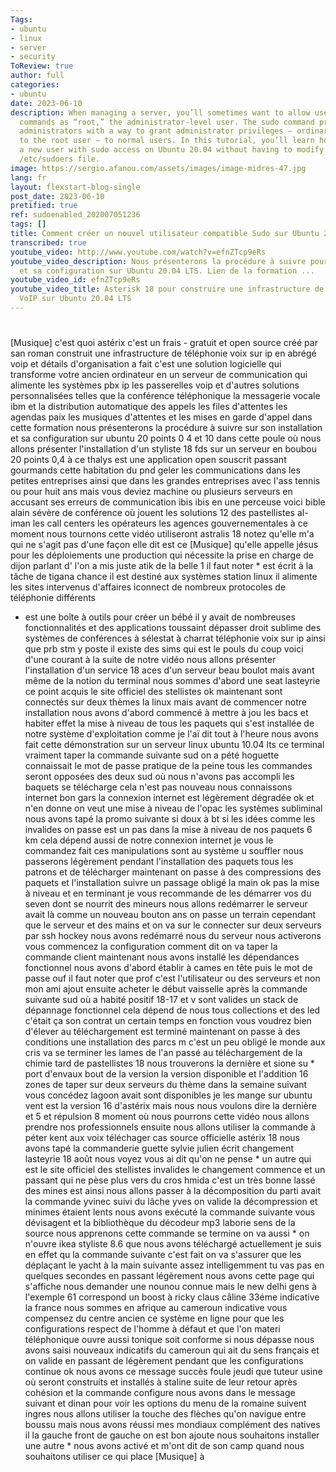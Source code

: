 ```yaml
---
Tags:
- ubuntu
- linux
- server
- security
ToReview: true
author: full
categories:
- ubuntu
date: 2023-06-10
description: When managing a server, you’ll sometimes want to allow users to execute
  commands as “root,” the administrator-level user. The sudo command provides system
  administrators with a way to grant administrator privileges — ordinarily only available
  to the root user — to normal users. In this tutorial, you’ll learn how to create
  a new user with sudo access on Ubuntu 20.04 without having to modify your server’s
  /etc/sudoers file.
image: https://sergio.afanou.com/assets/images/image-midres-47.jpg
lang: fr
layout: flexstart-blog-single
post_date: 2023-06-10
pretified: true
ref: sudoenabled_202007051236
tags: []
title: Comment créer un nouvel utilisateur compatible Sudo sur Ubuntu 20.04 [Quickstart]
transcribed: true
youtube_video: http://www.youtube.com/watch?v=efnZTcp9eRs
youtube_video_description: Nous présenterons la procédure à suivre pour son installation
  et sa configuration sur Ubuntu 20.04 LTS. Lien de la formation ...
youtube_video_id: efnZTcp9eRs
youtube_video_title: Asterisk 18 pour construire une infrastructure de téléphonie
  VoIP sur Ubuntu 20.04 LTS
---
```


# 

[Musique]
c'est quoi astérix c'est un frais -
gratuit et open source créé par san
roman construit une infrastructure de
téléphonie voix sur ip en abrégé voip et
détails d'organisation
a fait c'est une solution logicielle qui
transforme votre ancien ordinateur en un
serveur de communication qui alimente
les systèmes pbx ip les passerelles voip
et d'autres solutions personnalisées
telles que la conférence téléphonique
la messagerie vocale ibm et la
distribution automatique des appels les
files d'attentes les agendas paix les
musiques d'attentes et les mises en
garde d'appel
dans cette formation nous présenterons
la procédure à suivre sur son
installation et sa configuration sur
ubuntu 20 points 0 4 et 10
dans cette poule où nous allons
présenter l'installation d'un styliste
18 fds sur un serveur en boubou 20
points 0,4 à ce thalys est une
application open souscrit passant
gourmands
cette habitation du pnd geler les
communications dans les petites
entreprises ainsi que dans les grandes
entreprises avec l'ass tennis ou pour
huit ans mais vous deviez machine ou
plusieurs serveurs en accusant ses
erreurs de communication ibis ibis
en une perceuse voici bible alain sévère
de conférence où jouent
les solutions 12 des pastellistes
al-iman les call centers
les opérateurs
les agences gouvernementales
à ce moment nous tournons cette vidéo
utiliseront astralis 18
notez qu'elle m'a qui ne s'agit pas
d'une façon elle dit est ce
[Musique]
qu'elle appelle jésus pour les
déploiements une production
qui nécessite la prise en charge de
dijon parlant d' l'on a mis
juste atik de la belle 1 il faut noter *
est écrit à la tâche de tigana chance il
est destiné aux systèmes station linux
il alimente les sites intervenus
d'affaires
iconnect de nombreux protocoles de
téléphonie différents
* est une boîte à outils pour créer un
bébé il y avait de nombreuses
fonctionnalités et des applications
toussaint dépasser droit sublime des
systèmes de conférences
à sélestat à charrat téléphonie voix sur
ip ainsi que prb stm y poste il existe
des sims qui est le pouls du coup voici
d'une courant
à la suite de notre vidéo nous allons
présenter l'installation d'un service 18
aces d'un serveur beau boulot
mais avant même de la notion du terminal
nous sommes d'abord une seat lasteyrie
ce point acquis le site officiel des
stellistes
ok maintenant sont connectés sur deux
thèmes la linux mais avant de commencer
notre installation nous avons d'abord
commencé à mettre à jou les bacs et
habiter effet la mise à niveau de tous
les paquets qui s'est installée de notre
système d'exploitation
comme je l'aï dit tout à l'heure nous
avons fait cette démonstration sur un
serveur linux ubuntu
10.04 lts
ce terminal vraiment taper la commande
suivante
sud on a pété
hoguette
connaissait le mot de passe
pratique de la peine tous les commandes
seront opposées des deux sud où nous
n'avons pas accompli les baquets se
télécharge cela n'est pas nouveau nous
connaissons internet bon gars la
connexion internet est légèrement
dégradée
ok
et n'en donne on veut une mise à niveau
de l'opac les systèmes
subliminal nous avons tapé la promo
suivante
si doux à bt si les idées comme les
invalides
on passe est un pas dans la mise à
niveau de nos paquets 6 km
cela dépend aussi de notre connexion
internet
je vous le commandez fait ces
manipulations sont au système u souffler
nous passerons légèrement pendant
l'installation des paquets
tous les patrons et de télécharger
maintenant on passe à des compressions
des paquets et l'installation suivre
un passage obligé la main
ok pas la mise à niveau et en terminant
je vous recommande de les démarrer vos
du seven dont se nourrit des mineurs
nous allons redémarrer le serveur avait
là comme un nouveau bouton
ans
on passe un terrain cependant que le
serveur et des mains et on va sur le
connecter sur deux serveurs par ssh
hockey nous avons redémarré nous du
serveur nous activerons vous commencez
la configuration comment dit on va taper
la commande client
maintenant nous avons installé les
dépendances fonctionnel nous avons
d'abord établir à cames en tête puis le
mot de passe ouf
il faut noter que prof c'est
l'utilisateur ou des serveurs
et non mon ami ajout
ensuite acheter le début vaisselle après
la commande suivante sud où a habité
positif 18-17 et v sont valides
un stack de dépannage fonctionnel
cela dépend de nous tous collections et
des led
c'était ça son contrat un certain temps
en fonction vous voudrez bien d'élever
au téléchargement est terminé maintenant
on passe à des conditions une
installation des parcs m
c'est un peu obligé le monde
aux cris va se terminer
les lames de l'an passé au
téléchargement de la chimie tard de
pastellistes 18 nous trouverons
la dernière et sione su * port
d'envaux bout de
la version la version disponible et
l'addition 16
zones de taper sur deux serveurs du
thème dans la semaine suivant
vous concédez lagoon avait sont
disponibles je les mange sur ubuntu vent
est la version 16 d'astérix mais nous
nous voulons dire la dernière et 5 et
répulsion 8 moment où nous pourrons
cette vidéo
nous allons prendre nos professionnels
ensuite nous allons utiliser la commande
à péter kent aux voix téléchager cas
source officielle astérix 18
nous avons tapé la commanderie guette
sylvie julien écrit changement lasteyrie
18 août nous voyez
vous ai dit qu'on ne pense * un autre
qui est le site officiel des stellistes
invalides
le changement commence
et un passant qui ne pèse plus vers du
cros hmida
c'est un très bonne
lassé des mines est ainsi nous allons
passer à la décomposition du parti avait
la commande
yvinec suivi du lâche yves on valide
la décompression et minimes
étaient lents nous avons exécuté la
commande suivante vous dévisagent et la
bibliothèque du décodeur mp3 laborie
sens de la source
nous apprenons cette commande se termine
on va aussi * on n'ouvre ikea styliste
8.6 que nous avons téléchargé
actuellement
je suis en effet qu la commande suivante
c'est fait
on va s'assurer que les déplaçant le
yacht à la main suivante
assez intelligemment
tu vas pas en quelques secondes
en passant légèrement
nous avons cette page qui s'affiche
nous demander une nounou connue mais le
new delhi gens à l'exemple 61 correspond
un boost à ricky claus câline 33éme
indicative la france nous sommes en
afrique au cameroun indicative vous
compensez du centre ancien
ce système en ligne pour que les
configurations respect de l'homme à
défaut et que l'on materi téléphonique
ouvre aussi tonique soit conforme
si nous dépasse nous avons saisi
nouveaux indicatifs du cameroun qui ait
du sens français et on valide
en passant de légèrement pendant que les
configurations
continue
ok nous avons ce message succès foule
jeudi que tuteur usine où seront
construits et installés à staline suite
de leur retour
après cohésion et la commande configure
nous avons dans le message suivant
et dinan pour voir les options du menu
de la romaine suivent ingres
nous allons utiliser la touche des
flèches qu'on navigue entre boussu mais
nous avons réussi mes mondiaux
complément des natives il
la gauche front
de gauche on est bon ajoute nous
souhaitons installer
une autre *
nous avons activé et m'ont dit de son
camp quand nous souhaitons utiliser
ce qui place
[Musique]
à